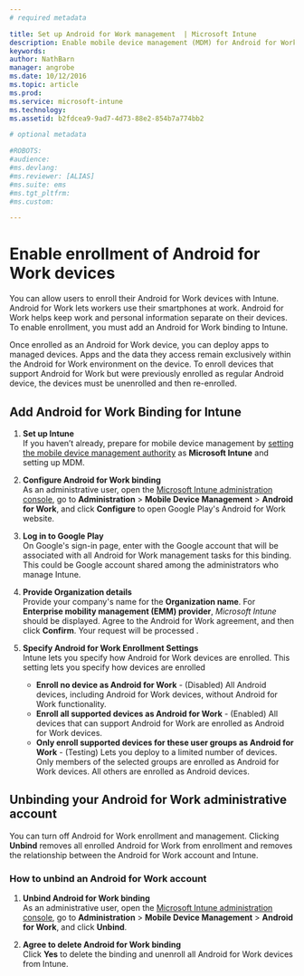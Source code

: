 ```yaml
---
# required metadata

title: Set up Android for Work management  | Microsoft Intune
description: Enable mobile device management (MDM) for Android for Work devices with Microsoft Intune.
keywords:
author: NathBarn
manager: angrobe
ms.date: 10/12/2016
ms.topic: article
ms.prod:
ms.service: microsoft-intune
ms.technology:
ms.assetid: b2fdcea9-9ad7-4d73-88e2-854b7a774bb2

# optional metadata

#ROBOTS:
#audience:
#ms.devlang:
#ms.reviewer: [ALIAS]
#ms.suite: ems
#ms.tgt_pltfrm:
#ms.custom:

---
```


# Enable enrollment of Android for Work devices

You can allow users to enroll their Android for Work devices with Intune. Android for Work lets workers use their smartphones at work. Android for Work helps keep work and personal information separate on their devices. To enable enrollment, you must add an Android for Work binding to Intune.

Once enrolled as an Android for Work device, you can deploy apps to managed devices. Apps and the data they access remain exclusively within the Android for Work environment on the device. To enroll devices that support Android for Work but were previously enrolled as regular Android device, the devices must be unenrolled and then re-enrolled.

## Add Android for Work Binding for Intune

1. **Set up Intune**<br>
If you haven’t already, prepare for mobile device management by  [setting the mobile device management authority](prerequisites-for-enrollment.md#set-mobile-device-management-authority) as **Microsoft Intune** and setting up MDM.

2. **Configure Android for Work binding**<br>
    As an administrative user, open the [Microsoft Intune administration console](http://manage.microsoft.com), go to **Administration** &gt; **Mobile Device Management** &gt; **Android for Work**, and click **Configure** to open Google Play's Android for Work website.

3. **Log in to Google Play**<br>
   On Google's sign-in page, enter with the Google account that will be associated with all Android for Work management tasks for this binding. This could be Google account shared among the administrators who manage Intune.

4. **Provide Organization details**<br>
   Provide your company's name for the **Organization name**. For **Enterprise mobility management (EMM) provider**, *Microsoft Intune* should be displayed. Agree to the Android for Work agreement, and then click **Confirm**. Your request will be processed .

5. **Specify Android for Work Enrollment Settings**<br>
   Intune lets you specify how Android for Work devices are enrolled. This setting lets you specify how devices are enrolled

   - **Enroll no device as Android for Work** - (Disabled) All Android devices, including Android for Work devices, without Android for Work functionality.
   - **Enroll all supported devices as Android for Work** - (Enabled) All devices that can support Android for Work are enrolled as Android for Work devices.
   - **Only enroll supported devices for these user groups as Android for Work** - (Testing) Lets you deploy to a limited number of devices. Only members of the selected groups are enrolled as Android for Work devices. All others are enrolled as Android devices.

## Unbinding your Android for Work administrative account

You can turn off Android for Work enrollment and management. Clicking **Unbind** removes all enrolled Android for Work from enrollment and removes the relationship between the Android for Work account and Intune.

### How to unbind an Android for Work account

1. **Unbind Android for Work binding**<br>
    As an administrative user, open the [Microsoft Intune administration console](http://manage.microsoft.com), go to **Administration** &gt; **Mobile Device Management** &gt; **Android for Work**, and click **Unbind**.

2. **Agree to delete Android for Work binding**<br>
  Click **Yes** to delete the binding and unenroll all Android for Work devices from Intune.
